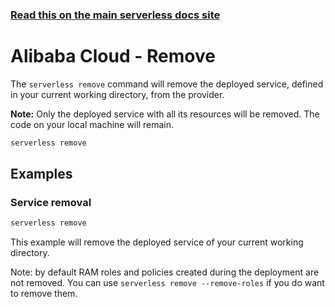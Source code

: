 <!--
title: Alibaba Cloud Function Compute Serverless remove command
menuText: remove
menuOrder: 9
description: Remove a deployed Service and all of its Alibaba Cloud Function Compute Functions, Events and Resources
layout: Doc
-->

<!-- DOCS-SITE-LINK:START automatically generated  -->
### [Read this on the main serverless docs site](https://www.serverless.com/framework/docs/providers/aliyun/cli-reference/remove)
<!-- DOCS-SITE-LINK:END -->

# Alibaba Cloud - Remove

The `serverless remove` command will remove the deployed service, defined in your current working directory, from the provider.

**Note:** Only the deployed service with all its resources will be removed. The code on your local machine will remain.

```bash
serverless remove
```

## Examples

### Service removal

```bash
serverless remove
```

This example will remove the deployed service of your current working directory.

Note: by default RAM roles and policies created during the deployment are not removed. You can use `serverless remove --remove-roles` if you do want to remove them.
